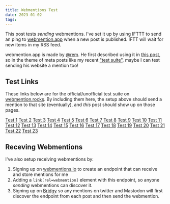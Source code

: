 ```yaml
---
title: Webmentions Test
date: 2023-01-02
tags:
---
```


This post tests _sending_ webmentions. I've set it up by using IFTTT to send an ping to [webmention.app][1]
when a new post is published. IFTT will wait for new items in my RSS feed.

webmention.app is made by [@rem][7]. He first described using it in [this post][2],
so in the theme of meta posts like my recent ["test suite"][3], maybe I can test sending his website
a mention too!

## Test Links

These links below are for the official/unofficial test suite on [webmention.rocks][4]. By
including them here, the setup above should send a mention to that site (eventually), and
_this_ post should show up on those pages.

<a href="https://webmention.rocks/test/1">Test 1</a>
<a href="https://webmention.rocks/test/2">Test 2</a>
<a href="https://webmention.rocks/test/3">Test 3</a>
<a href="https://webmention.rocks/test/4">Test 4</a>
<a href="https://webmention.rocks/test/5">Test 5</a>
<a href="https://webmention.rocks/test/6">Test 6</a>
<a href="https://webmention.rocks/test/7">Test 7</a>
<a href="https://webmention.rocks/test/8">Test 8</a>
<a href="https://webmention.rocks/test/9">Test 9</a>
<a href="https://webmention.rocks/test/10">Test 10</a>
<a href="https://webmention.rocks/test/11">Test 11</a>
<a href="https://webmention.rocks/test/12">Test 12</a>
<a href="https://webmention.rocks/test/13">Test 13</a>
<a href="https://webmention.rocks/test/14">Test 14</a>
<a href="https://webmention.rocks/test/15">Test 15</a>
<a href="https://webmention.rocks/test/16">Test 16</a>
<a href="https://webmention.rocks/test/17">Test 17</a>
<a href="https://webmention.rocks/test/18">Test 18</a>
<a href="https://webmention.rocks/test/19">Test 19</a>
<a href="https://webmention.rocks/test/20">Test 20</a>
<a href="https://webmention.rocks/test/21">Test 21</a>
<a href="https://webmention.rocks/test/22">Test 22</a>
<a href="https://webmention.rocks/test/23/page">Test 23</a>


## Receving Webmentions

I've also setup receiving webmentions by:

1. Signing up on [webmentions.io][5] to create an endpoint that can receive and store mentions for me
2. Adding a `link[rel=webmention]` element with this endpoint, so anyone _sending_
    webmentions can discover it.
3. Signing up on [Bridgy][6] so any mentions on twitter and Mastodon will first discover the endpoint
    from each post and then send the webmention.

[1]: https://webmention.app/
[2]: https://remysharp.com/2019/06/18/send-outgoing-webmentions
[3]: /blog/2022/12/a-test-suite-and-design-system-for-my-blog/
[4]: https://webmention.rocks
[5]: https://webmention.io
[6]: https://brid.gy/
[7]: https://remysharp.com
